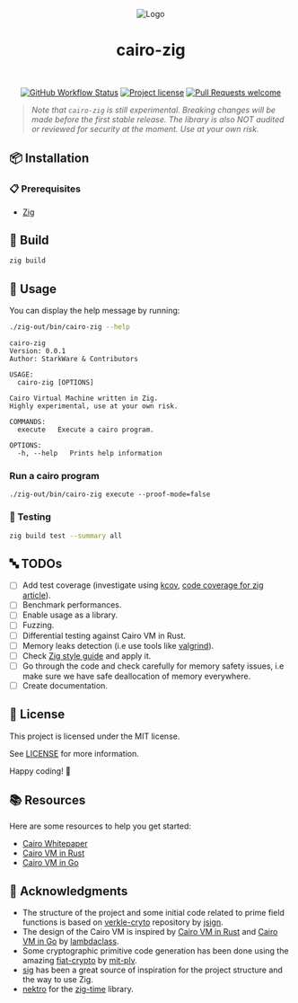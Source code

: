 <p align="center">
  <img src="https://github.com/keep-starknet-strange/cairo-zig/blob/main/docs/kit/logo/starknet-zig-logo.png?raw=true" alt="Logo"/>
  <h1 align="center">cairo-zig</h1>
</p>

<div align="center">
<br />

[![GitHub Workflow Status](https://github.com/keep-starknet-strange/cairo-zig/actions/workflows/test.yml/badge.svg)](https://github.com/keep-starknet-strange/cairo-zig/actions/workflows/test.yml)
[![Project license](https://img.shields.io/github/license/keep-starknet-strange/cairo-zig.svg?style=flat-square)](LICENSE)
[![Pull Requests welcome](https://img.shields.io/badge/PRs-welcome-ff69b4.svg?style=flat-square)](https://github.com/keep-starknet-strange/cairo-zig/issues?q=is%3Aissue+is%3Aopen+label%3A%22help+wanted%22)

</div>

> _Note that `cairo-zig` is still experimental. Breaking changes will be made before the first stable release. The library is also NOT audited or reviewed for security at the moment. Use at your own risk._

## 📦 Installation

### 📋 Prerequisites

- [Zig](https://ziglang.org/)

## 🔧 Build

```bash
zig build
```

## 🤖 Usage

You can display the help message by running:

```bash
./zig-out/bin/cairo-zig --help
```

```text
cairo-zig
Version: 0.0.1
Author: StarkWare & Contributors

USAGE:
  cairo-zig [OPTIONS]

Cairo Virtual Machine written in Zig.
Highly experimental, use at your own risk.

COMMANDS:
  execute   Execute a cairo program.

OPTIONS:
  -h, --help   Prints help information
```

### Run a cairo program

```
./zig-out/bin/cairo-zig execute --proof-mode=false
```

### 🧪 Testing

```bash
zig build test --summary all
```

## 🔤 TODOs

- [ ] Add test coverage (investigate using [kcov](https://github.com/SimonKagstrom/kcov), [code coverage for zig article](https://zig.news/squeek502/code-coverage-for-zig-1dk1)).
- [ ] Benchmark performances.
- [ ] Enable usage as a library.
- [ ] Fuzzing.
- [ ] Differential testing against Cairo VM in Rust.
- [ ] Memory leaks detection (i.e use tools like [valgrind](https://valgrind.org/)).
- [ ] Check [Zig style guide](https://ziglang.org/documentation/master/#Style-Guide) and apply it.
- [ ] Go through the code and check carefully for memory safety issues, i.e make sure we have safe deallocation of memory everywhere.
- [ ] Create documentation.

## 📄 License

This project is licensed under the MIT license.

See [LICENSE](LICENSE) for more information.

Happy coding! 🎉

## 📚 Resources

Here are some resources to help you get started:

- [Cairo Whitepaper](https://eprint.iacr.org/2021/1063.pdf)
- [Cairo VM in Rust](https://github.com/lambdaclass/cairo-vm)
- [Cairo VM in Go](https://github.com/lambdaclass/cairo-vm_in_go)

## 🙏 Acknowledgments

- The structure of the project and some initial code related to prime field functions is based on [verkle-cryto](https://github.com/jsign/verkle-crypto) repository by [jsign](https://github.com/jsign).
- The design of the Cairo VM is inspired by [Cairo VM in Rust](https://github.com/lambdaclass/cairo-vm) and [Cairo VM in Go](https://github.com/lambdaclass/cairo-vm_in_go) by [lambdaclass](https://lambdaclass.com/).
- Some cryptographic primitive code generation has been done using the amazing [fiat-crypto](https://github.com/mit-plv/fiat-crypto) by [mit-plv](https://github.com/mit-plv).
- [sig](https://github.com/Syndica/sig) has been a great source of inspiration for the project structure and the way to use Zig.
- [nektro](https://github.com/nektro/) for the [zig-time](https://github.com/nektro/zig-time) library.
